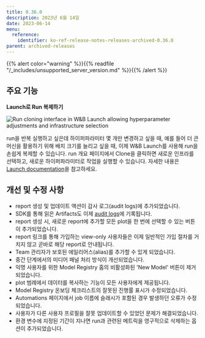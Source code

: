 ```yaml
---
title: 0.36.0
description: 2023년 6월 14일
date: 2023-06-14
menu:
  reference:
    identifier: ko-ref-release-notes-releases-archived-0.36.0
parent: archived-releases
---
```


{{% alert color="warning" %}}{{% readfile "/_includes/unsupported_server_version.md" %}}{{% /alert %}}

## 주요 기능

**Launch로 Run 복제하기**

![Run cloning interface in W&B Launch allowing hyperparameter adjustments and infrastructure selection](https://github.com/wandb/server/assets/47005026/4aebe22a-70c9-4186-be74-feaf73c1b2d2)

run을 반복 실행하고 싶은데 하이퍼파라미터 몇 개만 변경하고 싶을 때, 예를 들어 더 큰 머신을 활용하기 위해 배치 크기를 늘리고 싶을 때, 이제 W&B Launch를 사용해 run을 손쉽게 복제할 수 있습니다. run 개요 페이지에서 Clone을 클릭하면 새로운 인프라를 선택하고, 새로운 하이퍼파라미터로 작업을 실행할 수 있습니다. 자세한 내용은 [Launch documentation](https://docs.wandb.ai/guides/launch)을 참고하세요.

## 개선 및 수정 사항

 - report 생성 및 업데이트 액션이 감사 로그(audit logs)에 추가되었습니다.
 - SDK를 통해 읽은 Artifacts도 이제 [audit logs](https://docs.wandb.ai/guides/hosting/audit-logging/)에 기록됩니다.
 - report 생성 시, 새로운 report에 추가할 모든 plot을 한 번에 선택할 수 있는 버튼이 추가되었습니다.
 - report 링크를 통해 가입하는 view-only 사용자들은 이제 일반적인 가입 절차를 거치지 않고 곧바로 해당 report로 안내됩니다.
 - Team 관리자가 보호된 에일리어스(alias)를 추가할 수 있게 되었습니다.
 - 중간 단계에서의 미디어 패널 처리 방식이 개선되었습니다.
 - 익명 사용자를 위한 Model Registry 홈의 비활성화된 'New Model' 버튼이 제거되었습니다.
 - plot 범례에서 데이터를 복사하는 기능이 모든 사용자에게 제공됩니다.
 - Model Registry 온보딩 체크리스트의 잘못된 진행률 표시가 수정되었습니다.
 - Automations 페이지에서 job 이름에 슬래시가 포함된 경우 발생하던 오류가 수정되었습니다.
 - 사용자가 다른 사용자 프로필을 잘못 업데이트할 수 있었던 문제가 해결되었습니다.
 - 환경 변수에 지정된 기간이 지나면 run과 관련된 메트릭을 영구적으로 삭제하는 옵션이 추가되었습니다.